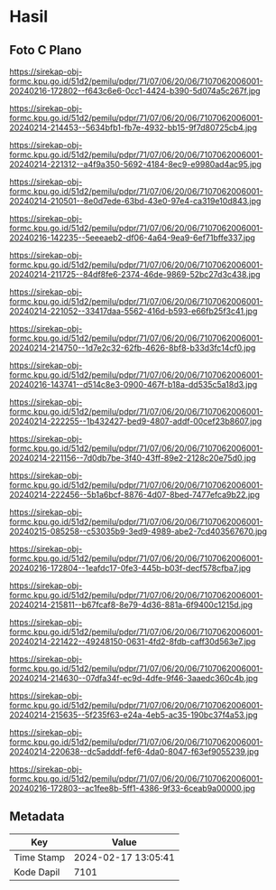 # Hasil

## Foto C Plano

https://sirekap-obj-formc.kpu.go.id/51d2/pemilu/pdpr/71/07/06/20/06/7107062006001-20240216-172802--f643c6e6-0cc1-4424-b390-5d074a5c267f.jpg

https://sirekap-obj-formc.kpu.go.id/51d2/pemilu/pdpr/71/07/06/20/06/7107062006001-20240214-214453--5634bfb1-fb7e-4932-bb15-9f7d80725cb4.jpg

https://sirekap-obj-formc.kpu.go.id/51d2/pemilu/pdpr/71/07/06/20/06/7107062006001-20240214-221312--a4f9a350-5692-4184-8ec9-e9980ad4ac95.jpg

https://sirekap-obj-formc.kpu.go.id/51d2/pemilu/pdpr/71/07/06/20/06/7107062006001-20240214-210501--8e0d7ede-63bd-43e0-97e4-ca319e10d843.jpg

https://sirekap-obj-formc.kpu.go.id/51d2/pemilu/pdpr/71/07/06/20/06/7107062006001-20240216-142235--5eeeaeb2-df06-4a64-9ea9-6ef71bffe337.jpg

https://sirekap-obj-formc.kpu.go.id/51d2/pemilu/pdpr/71/07/06/20/06/7107062006001-20240214-211725--84df8fe6-2374-46de-9869-52bc27d3c438.jpg

https://sirekap-obj-formc.kpu.go.id/51d2/pemilu/pdpr/71/07/06/20/06/7107062006001-20240214-221052--33417daa-5562-416d-b593-e66fb25f3c41.jpg

https://sirekap-obj-formc.kpu.go.id/51d2/pemilu/pdpr/71/07/06/20/06/7107062006001-20240214-214750--1d7e2c32-62fb-4626-8bf8-b33d3fc14cf0.jpg

https://sirekap-obj-formc.kpu.go.id/51d2/pemilu/pdpr/71/07/06/20/06/7107062006001-20240216-143741--d514c8e3-0900-467f-b18a-dd535c5a18d3.jpg

https://sirekap-obj-formc.kpu.go.id/51d2/pemilu/pdpr/71/07/06/20/06/7107062006001-20240214-222255--1b432427-bed9-4807-addf-00cef23b8607.jpg

https://sirekap-obj-formc.kpu.go.id/51d2/pemilu/pdpr/71/07/06/20/06/7107062006001-20240214-221156--7d0db7be-3f40-43ff-89e2-2128c20e75d0.jpg

https://sirekap-obj-formc.kpu.go.id/51d2/pemilu/pdpr/71/07/06/20/06/7107062006001-20240214-222456--5b1a6bcf-8876-4d07-8bed-7477efca9b22.jpg

https://sirekap-obj-formc.kpu.go.id/51d2/pemilu/pdpr/71/07/06/20/06/7107062006001-20240215-085258--c53035b9-3ed9-4989-abe2-7cd403567670.jpg

https://sirekap-obj-formc.kpu.go.id/51d2/pemilu/pdpr/71/07/06/20/06/7107062006001-20240216-172804--1eafdc17-0fe3-445b-b03f-decf578cfba7.jpg

https://sirekap-obj-formc.kpu.go.id/51d2/pemilu/pdpr/71/07/06/20/06/7107062006001-20240214-215811--b67fcaf8-8e79-4d36-881a-6f9400c1215d.jpg

https://sirekap-obj-formc.kpu.go.id/51d2/pemilu/pdpr/71/07/06/20/06/7107062006001-20240214-221422--49248150-0631-4fd2-8fdb-caff30d563e7.jpg

https://sirekap-obj-formc.kpu.go.id/51d2/pemilu/pdpr/71/07/06/20/06/7107062006001-20240214-214630--07dfa34f-ec9d-4dfe-9f46-3aaedc360c4b.jpg

https://sirekap-obj-formc.kpu.go.id/51d2/pemilu/pdpr/71/07/06/20/06/7107062006001-20240214-215635--5f235f63-e24a-4eb5-ac35-190bc37f4a53.jpg

https://sirekap-obj-formc.kpu.go.id/51d2/pemilu/pdpr/71/07/06/20/06/7107062006001-20240214-220638--dc5adddf-fef6-4da0-8047-f63ef9055239.jpg

https://sirekap-obj-formc.kpu.go.id/51d2/pemilu/pdpr/71/07/06/20/06/7107062006001-20240216-172803--ac1fee8b-5ff1-4386-9f33-6ceab9a00000.jpg


## Metadata

| Key        | Value               |
| ---------- | ------------------- |
| Time Stamp | 2024-02-17 13:05:41 |
| Kode Dapil | 7101                |



